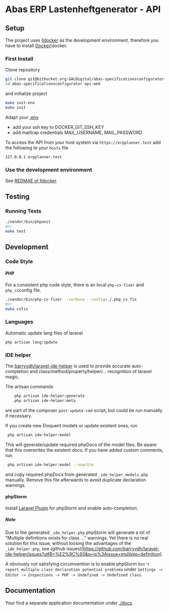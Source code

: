 Abas ERP Lastenheftgenerator - API
==================================

[docs]: ./docs/index.md
[dotenv]: ./.env
[lldocker]: https://git.gal-digital.de/dimitri.pfaffenrodt/lldocker
[lldocker-readme]: ./README[lldocker].md
[laravel-passport]: https://laravel.com/docs/5.6/passport
[docker]: https://www.docker.com/
[vagrant]: https://www.vagrantup.com/
[ide-helper]: https://github.com/barryvdh/laravel-ide-helper
[ps-laravel-plugin]: https://plugins.jetbrains.com/plugin/7532-laravel-plugin

## Setup

The project uses [lldocker][lldocker] as the development environment, 
therefore you have to install [Docker][docker.

### First Install

Clone repository

```bash
git clone git@bitbucket.org:GALDigital/abas-specificationsconfigurator-api-web.git
cd abas-specificationsconfigurator-api-web
```

and initialize project 

```bash
make init-env
make init
```

Adapt your [.env][dotenv]

* add your ssh key to DOCKER_GIT_SSH_KEY
* add mailtrap credentials MAIL_USERNAME, MAIL_PASSWORD 


To access the API from your host system via `https://erpplanner.test`
add the following to your `hosts` file

```
127.0.0.1 erpplanner.test
```
### Use the development environment

See [REDMAE of lldocker][lldocker-readme].

## Testing

### Running Tests

```bash
./vendor/bin/phpunit
#or
make test
``` 

## Development

### Code Style

#### PHP 

For a consistent php code style, there is an local `php-cs-fixer` and `php_cs`config file.

```bash
./vendor/bin/php-cs-fixer --verbose --config=./.php_cs fix
#or
make csfix
``` 

### Languages

Automatic update lang files of laravel 
``` 
php artisan lang:update
```

### IDE helper

The [barryvdh/laravel-ide-helper][ide-helper] is used to provide accurate auto-completion 
and class/method/property/helper/... recognition of laravel magic.

The artisan commands

```bash
    php artisan ide-helper:generate
    php artisan ide-helper:meta
```

are part of the composer `post-update-cmd` script, but could be run manually if necessary.

If you create new Eloquent models or update existent ones, run

```bash
 php artisan ide-helper:model
``` 

This will generate/update required phpDocs of the model files. 
Be aware that this overwrites the existent docs. 
If you have added custom comments, run

```bash
 php artisan ide-helper:model --nowrite
``` 

and copy required phpDocs from generated `_ide_helper_models.php` manually.
Remove this file afterwards to avoid duplicate declaration warnings.

#### phpStorm

Install [Laravel Plugin][ps-laravel-plugin] for phpStorm and enable auto-completion.

##### Note

Due to the generated `_ide_helper.php` phpStorm will generate a lot of "Multiple definitions exists for class ..." warnings.
Yet there is no real solution for this issue, without loosing the advantages of the `_ide_helper.php`, see
(github issues)[https://github.com/barryvdh/laravel-ide-helper/issues?utf8=%E2%9C%93&q=is%3Aissue+multiple+definition].

A obviously not satisfying circumvention is to enable phpStorm `Don't report multiple class declaration potential problems`
under `Settings -> Editor -> Inspections -> PHP -> Undefined -> Undefined class`.

## Documentation

Your find a separate application documentation under [./docs][docs].
